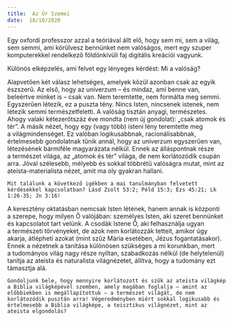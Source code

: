 ```yaml
---
title:  Az Úr Szemei
date:  18/10/2020
---
```


Egy oxfordi professzor azzal a teóriával állt elő, hogy sem mi, sem a világ, sem semmi, ami körülvesz bennünket nem valóságos, mert egy szuper komputerekkel rendelkező földönkívüli faj digitális kreációi vagyunk. 

Különös elképzelés, ami felvet egy lényeges kérdést: Mi a valóság?

Alapvetően két válasz lehetséges, amelyek közül azonban csak az egyik észszerű. Az első, hogy az univerzum – és mindaz, ami benne van, beleértve minket is – csak van. Nem teremtette, nem formálta meg semmi. Egyszerűen létezik, ez a puszta tény. Nincs Isten, nincsenek istenek, nem létezik semmi természetfeletti. A valóság tisztán anyagi, természetes. Ahogy valaki kétezerötszáz éve mondta (nem új gondolat): „csak atomok és tér”. A másik nézet, hogy egy (vagy több) isteni lény teremtette meg a világmindenséget. Ez valóban logikusabbnak, racionálisabbnak, értelmesebb gondolatnak tűnik annál, hogy az univerzum egyszerűen van, létezésének bármiféle magyarázata nélkül. Ennek az álláspontnak része a természet világa, az „atomok és tér” világa, de nem korlátozódik csupán arra. Jóval szélesebb, mélyebb és sokkal többrétű valóságra mutat, mint az ateista-materialista nézet, amit ma oly gyakran hallani.

`Mit találunk a következő igékben a mai tanulmányban felvetett kérdésekkel kapcsolatban? Lásd Zsolt 53:2; Péld 15:3; Ézs 45:21; Lk 1:26-35; Jn 3:16!`

A keresztény oktatásban nemcsak Isten létének, hanem annak is központi a szerepe, hogy milyen Ő valójában: személyes Isten, aki szeret bennünket és kapcsolatot tart velünk. A csodák Istene Ő, aki felhasználja ugyan a természeti törvényeket, de azok nem korlátozzák tetteit, amikor úgy akarja, átlépheti azokat (mint szűz Mária esetében, Jézus fogantatásakor). Ennek a nézetnek a tanítása különösen szükséges a mi korunkban, mert a tudományos világ nagy része nyíltan, szabadkozás nélkül (de helytelenül) tanítja az ateista és naturalista világnézetet, állítva, hogy a tudomány ezt támasztja alá.

`Gondoljunk bele, hogy mennyire korlátozott és szűk az ateista világkép a Biblia világképével szemben, amely magában foglalja – amint az előbbiekben is megállapítottuk – a természet világát, de nem korlátozódik pusztán arra! Végeredményben miért sokkal logikusabb és értelmesebb a Biblia világképe, a teisztikus világnézet, mint az ateista elgondolás?`
